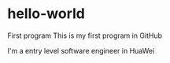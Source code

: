 # hello-world
First program
This is my first program in GitHub

I'm a entry level software engineer in HuaWei
